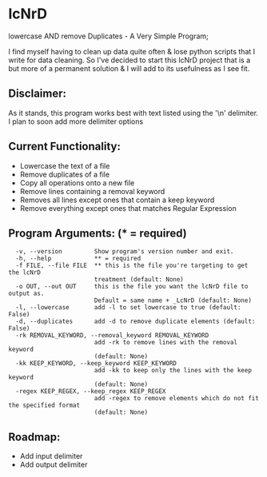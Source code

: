 # lcNrD

lowercase AND remove Duplicates - A Very Simple Program;

I find myself having to clean up data quite often & lose python scripts that I write for data cleaning. So I've decided to start this lcNrD project that is a but more of a permanent solution & I will add to its usefulness as I see fit.

## Disclaimer:
As it stands, this program works best with text listed using the '\n' delimiter. I plan to soon add more delimiter options

## Current Functionality:
* Lowercase the text of a file
* Remove duplicates of a file
* Copy all operations onto a new file
* Remove lines containing a removal keyword
* Removes all lines except ones that contain a keep keyword
* Remove everything except ones that matches Regular Expression

## Program Arguments: (* = required)

```
  -v, --version         Show program's version number and exit.
  -h, --help            ** = required
  -f FILE, --file FILE  ** this is the file you're targeting to get the lcNrD
                        treatment (default: None)
  -o OUT, --out OUT     this is the file you want the lcNrD file to output as.
                        Default = same name + _LcNrD (default: None)
  -l, --lowercase       add -l to set lowercase to true (default: False)
  -d, --duplicates      add -d to remove duplicate elements (default: False)
  -rk REMOVAL_KEYWORD, --removal_keyword REMOVAL_KEYWORD
                        add -rk to remove lines with the removal keyword
                        (default: None)
  -kk KEEP_KEYWORD, --keep_keyword KEEP_KEYWORD
                        add -kk to keep only the lines with the keep keyword
                        (default: None)
  -regex KEEP_REGEX, --keep_regex KEEP_REGEX
                        add -regex to remove elements which do not fit the specified format
                        (default: None)
```

## Roadmap:
* Add input delimiter
* Add output delimiter
